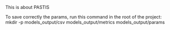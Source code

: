 This is about PASTIS

To save correctly the params, run this command in the root of the project:
mkdir -p models_output/csv models_output/metrics models_output/params
